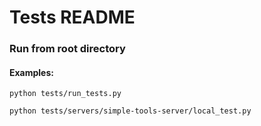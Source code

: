# Tests README

### Run from root directory

#### Examples:

`python tests/run_tests.py`

`python tests/servers/simple-tools-server/local_test.py`
